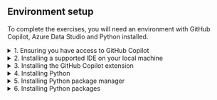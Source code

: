 ## Environment setup

To complete the exercises, you will need an environment with GitHub Copilot, Azure Data Studio and Python installed.

<details>

<summary>1. Ensuring you have access to GitHub Copilot</summary>

### Accessing GitHub Copilot

If you **DO NOT** have one of the following:

- an active Copilot for Individuals trial
- an active Copilot for Individuals subscription
- an active Copilot for Business licence
- an active Copilot for Enterprise licence

you can sign up for a trial [here](https://github.com/github-copilot/signup).

</details>

<details>

<summary>2. Installing a supported IDE on your local machine</summary>

### Installing a supported IDE on your machine

If you **DO NOT** have one of the following:

- VSCode **<<< RECOMMENDED FOR THIS EXERCISE**
- Visual Studio
- NeoVIM
- JetBrains IDE

on your local machine, you will need to install one of these IDEs to use GitHub Copilot and complete the exercises.

If you have no preference, we suggest you install VSCode. You can download it [here](https://code.visualstudio.com/download).

</details>

<details>

<summary>3. Installing the GitHub Copilot extension</summary>

### Installing the GitHub Copilot extension

GitHub Copilot is a client-side extension you install into your supported developer IDE. The extension is available for VSCode, Visual Studio, NeoVIM and JetBrains IDEs.

Click the appropriate IDE link below for instructions to install the extension. As part of this you will need to log in using your GitHub account to ensure you are a licensed user of GitHub Copilot.

- [VSCode](https://docs.github.com/en/copilot/getting-started-with-github-copilot?tool=vscode#installing-the-visual-studio-code-extension)
- [Visual Studio](https://docs.github.com/en/copilot/getting-started-with-github-copilot?tool=visualstudio#installing-the-visual-studio-extension)
- [NeoVIM](https://docs.github.com/en/copilot/getting-started-with-github-copilot?tool=neovim#installing-the-neovim-extension-on-macos)
- [JetBrains IDE](https://docs.github.com/en/copilot/getting-started-with-github-copilot?tool=jetbrains#installing-the-github-copilot-extension-in-your-jetbrains-ide)

You should now have the GitHub Copilot extension installed in your IDE of choice.

</details>

<details>

<summary>4. Installing Python</summary>

### Installing Python on your machine

You can install Python on your machine by downloading it [here](https://www.python.org/downloads/).

</details>

<details>

<summary>5. Installing Python package manager</summary>

### Installing Python package manager on your machine

You can install Python package manager (pip) on your machine by executing the following python command.

```python
python.exe -m pip install --upgrade pip --user
```

</details>

<details>

<summary>6. Installing Python packages</summary>

### Installing Python packages on your machine

There are several Python packages you will need to install to complete the exercises. You can install them by executing the following python command.

```python
pip install pandas numpy matplotlib seaborn scikit-learn ipykernel jupyter_core jupyter_client --user
```

</details>
